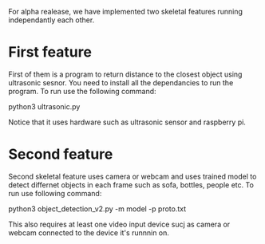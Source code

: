 For alpha realease, we have implemented two skeletal features running independantly each other. 

# First feature

First of them is a program to return distance to the closest object using ultrasonic sesnor. You need to install all the dependancies to run the program. 
To run use the following command:

 python3 ultrasonic.py

Notice that it uses hardware such as ultrasonic sensor and raspberry pi.

# Second feature

Second skeletal feature uses camera or webcam and uses trained model to detect differnet objects in each frame such as sofa, bottles, people etc.
To run use following command:

 python3 object_detection_v2.py -m model -p proto.txt

This also requires at least one video input device sucj as camera or webcam connected to the device it's runnnin on.
